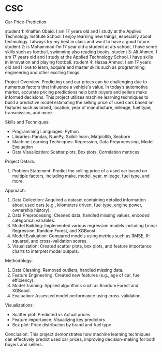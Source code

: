 # CSC

Car-Price-Prediction

student 1: Khalfan Obaid. I am 17 years old and I study at the Applied Technology Institute School. I enjoy learning new things, especially about technology. I always try my best in class and want to have a good future. 
student 2: is Mohammad I’m 17 year old a student at ats school, I have some skills such as football, swimming also reading books.
student 3: Ali Ahmed. I am 17 years old and I study at the Applied Technology School. I have skills in innovation and playing football.
student 4: Hazaa Ahmed, I am 17 years old and I love to learn, acquire and master skills such as programming, engineering and other exciting things.


Project Overview:
Predicting used car prices can be challenging due to numerous factors that influence a vehicle's value. In today’s automotive market, accurate pricing predictions help both buyers and sellers make informed decisions. This project utilizes machine learning techniques to build a predictive model estimating the selling price of used cars based on features such as brand, location, year of manufacture, mileage, fuel type, transmission, and more.

Skills and Techniques:
* Programming Languages: Python
* Libraries: Pandas, NumPy, Scikit-learn, Matplotlib, Seaborn
* Machine Learning Techniques: Regression, Data Preprocessing, Model Evaluation
* Data Visualization: Scatter plots, Box plots, Correlation matrices

Project Details:
1) Problem Statement:
Predict the selling price of a used car based on multiple factors, including make, model, year, mileage, fuel type, and more.

Approach:
1) Data Collection: Acquired a dataset containing detailed information about used cars (e.g., kilometers driven, fuel type, engine power, ownership history).
2) Data Preprocessing: Cleaned data, handled missing values, encoded categorical variables.
3) Model Building: Implemented various regression models including Linear Regression, Random Forest, and XGBoost.
4) Model Evaluation: Compared models using metrics such as RMSE, R-squared, and cross-validation scores.
5) Visualization: Created scatter plots, box plots, and feature importance charts to interpret model outputs.

Methodology:
1) Data Cleaning: Removed outliers, handled missing data.
2) Feature Engineering: Created new features (e.g., age of car, fuel efficiency).
3) Model Training: Applied algorithms such as Random Forest and XGBoost.
4) Evaluation: Assessed model performance using cross-validation.

Visualizations:
* Scatter plot: Predicted vs Actual prices
* Feature importance: Visualizing key predictors
* Box plot: Price distribution by brand and fuel type

Conclusion:
This project demonstrates how machine learning techniques can effectively predict used car prices, improving decision-making for both buyers and sellers.

